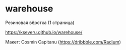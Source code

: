 # warehouse
Резиновая вёрстка (1 страница)

https://kseveru.github.io/warehouse/

Макет: Cosmin Capitanu (https://dribbble.com/Radium)

